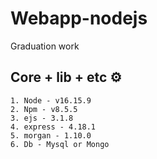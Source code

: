 # Webapp-nodejs
 Graduation work

## Core + lib + etc ⚙
```
1. Node - v16.15.9
2. Npm - v8.5.5
3. ejs - 3.1.8
4. express - 4.18.1
5. morgan - 1.10.0
6. Db - Mysql or Mongo
```
